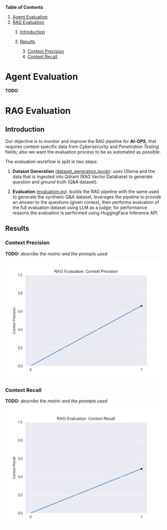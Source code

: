 **Table of Contents**
1. [Agent Evaluation](#agent-evaluation)
2. [RAG Evaluation](#rag-evaluation)
   1. [Introduction](#introduction)
   2. [Results](#results)
      
      3. [Context Precision](#context-precision)
      4. [Context Recall](#context-recall)

# Agent Evaluation

**TODO**

# RAG Evaluation

## Introduction

Our objective is to monitor and improve the RAG pipeline for **AI-OPS**, that requires context-specific data from 
*Cybersecurity* and *Penetration Testing* fields; also we want the evaluation process to be as automated as possible.

The evaluation workflow is split in two steps:

1. **Dataset Generation** ([dataset_generation.ipynb](./test/benchmarks/rag/dataset_generation.ipynb)):
uses Ollama and the data that is ingested into Qdrant (RAG Vector Database) to generate *question* and *ground truth* 
 (Q&A dataset).

2. **Evaluation** ([evaluation.py](./test/benchmarks/rag/evaluation.py)):
builds the RAG pipeline with the same used to generate the synthetic Q&A dataset, leverages the pipeline to provide
 an *answer* to the questions (given *contex*), then performs evaluation of the full evaluation dataset using LLM as a
judge; for performance reasons the evaluation is performed using HuggingFace Inference API.

## Results

### Context Precision

**TODO:** *describe the metric and the prompts used* 

![Context Precision Plot](data/rag_eval/results/plots/context_precision.png)

### Context Recall

**TODO:** *describe the metric and the prompts used* 


![Context Precision Plot](data/rag_eval/results/plots/context_recall.png)
